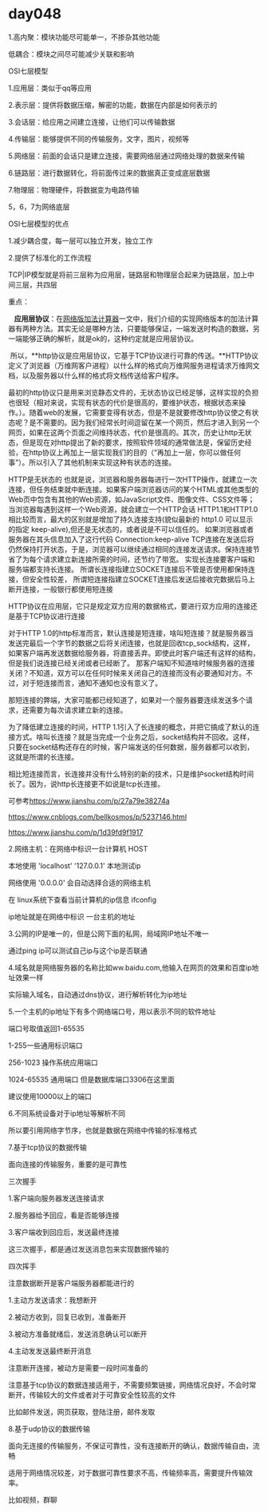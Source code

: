 # day048

1.高内聚：模块功能尽可能单一，不掺杂其他功能

低耦合：模块之间尽可能减少关联和影响

OSI七层模型

1.应用层：类似于qq等应用

2.表示层：提供将数据压缩，解密的功能，数据在内部是如何表示的

3.会话层：给应用之间建立连接，让他们可以传输数据

4.传输层：能够提供不同的传输服务，文字，图片，视频等

5.网络层：前面的会话只是建立连接，需要网络层通过网络处理的数据来传输

6.链路层：进行数据转化，将前面传过来的数据真正变成底层数据

7.物理层：物理硬件，将数据变为电路传输

5，6，7为网络底层

OSI七层模型的优点

1.减少耦合度，每一层可以独立开发，独立工作

2.提供了标准化的工作流程

TCP|IP模型就是将前三层称为应用层，链路层和物理层合起来为链路层，加上中间三层，共四层

重点：

   **应用层协议**：在[网络版加法计算器](https://blog.csdn.net/Lycorisradiata__/article/details/80556519)一文中，我们介绍的实现网络版本的加法计算器有两种方法。其实无论是哪种方法，只要能够保证，一端发送时构造的数据，另一端能够正确的解析，就是ok的，这种约定就是应用层协议。 

 所以，**http协议是应用层协议，它基于TCP协议进行可靠的传送。**HTTP协议定义了浏览器（万维网客户进程）以什么样的格式向万维网服务进程请求万维网文档，以及服务器以什么样的格式将文档传送给客户程序。 

最初的http协议只是用来浏览静态文件的，无状态协议已经足够，这样实现的负担也很轻（相对来说，实现有状态的代价是很高的，要维护状态，根据状态来操作。）。随着web的发展，它需要变得有状态，但是不是就要修改http协议使之有状态呢？是不需要的。因为我们经常长时间逗留在某一个网页，然后才进入到另一个网页，如果在这两个页面之间维持状态，代价是很高的。其次，历史让http无状态，但是现在对http提出了新的要求，按照软件领域的通常做法是，保留历史经验，在http协议上再加上一层实现我们的目的（“再加上一层，你可以做任何事”）。所以引入了其他机制来实现这种有状态的连接。 

HTTP是无状态的 也就是说，浏览器和服务器每进行一次HTTP操作，就建立一次连接，但任务结束就中断连接。如果客户端浏览器访问的某个HTML或其他类型的 Web页中包含有其他的Web资源，如JavaScript文件、图像文件、CSS文件等；当浏览器每遇到这样一个Web资源，就会建立一个HTTP会话 HTTP1.1和HTTP1.0相比较而言，最大的区别就是增加了持久连接支持(貌似最新的 http1.0 可以显示的指定 keep-alive),但还是无状态的，或者说是不可以信任的。 如果浏览器或者服务器在其头信息加入了这行代码 Connection:keep-alive TCP连接在发送后将仍然保持打开状态，于是，浏览器可以继续通过相同的连接发送请求。保持连接节省了为每个请求建立新连接所需的时间，还节约了带宽。 实现长连接要客户端和服务端都支持长连接。 所谓长连接指建立SOCKET连接后不管是否使用都保持连接，但安全性较差， 所谓短连接指建立SOCKET连接后发送后接收完数据后马上断开连接，一般银行都使用短连接 

HTTP协议在应用层，它只是规定双方应用的数据格式，要进行双方应用的连接还是基于TCP协议进行连接

对于HTTP 1.0的http标准而言，默认连接是短连接，啥叫短连接？就是服务器当发送完最后一个字节的数据之后将关闭连接，也就是回收tcp_sock结构，这样，如果客户端再发送数据给服务器，将直接丢弃。即使此时客户端还有这样的结构，但是我们说连接已经关闭或者已经断了。 
那客户端知不知道啥时候服务器的连接关闭？不知道，双方可以在任何时候来关闭自己的连接而没有必要通知对方。不过，对于短连接而言，通知不通知也没有意义了。

那短连接的弊端，大家可能都已经知道了，如果对一个服务器要连续发送多个请求，还需要为每次请求建立新的连接。

为了降低建立连接的时间，HTTP 1.1引入了长连接的概念，并把它搞成了默认的连接方式。啥叫长连接？就是当完成一个业务之后，socket结构并不回收。这样，只要在socket结构还存在的时候，客户端发送的任何数据，服务器都可以收到，这就是所谓的长连接。

相比短连接而言，长连接并没有什么特别的新的技术，只是维护socket结构时间长了。因为，说http长连接更不如说是tcp长连接。

可参考<https://www.jianshu.com/p/27a79e38274a> 

<https://www.cnblogs.com/bellkosmos/p/5237146.html> 

<https://www.jianshu.com/p/1d39fd9f1917> 

2.网络主机：在网络中标识一台计算机 HOST

本地使用 'localhost' '127.0.0.1' 本地测试ip

网络使用 '0.0.0.0' 会自动选择合适的网络主机

在 linux系统下查看当前计算机的ip信息  ifconfig

ip地址就是在网络中标识 一台主机的地址

3.公网的IP是唯一的，但是公网下面的私网，局域网IP地址不唯一

通过ping ip可以测试自己ip与这个ip是否联通

4.域名就是网络服务器的名称比如ww.baidu.com,他输入在网页的效果和百度ip地址效果一样

实际输入域名，自动通过dns协议，进行解析转化为ip地址

5.一个主机的ip地址下有多个网络端口号，用以表示不同的软件地址

端口号取值返回1-65535

1-255一些通用标识端口

256-1023 操作系统应用端口

1024-65535 通用端口   但是数据库端口3306在这里面

建议使用10000以上的端口

6.不同系统设备对于ip地址等解析不同

所以要引用网络字节序，也就是数据在网络中传输的标准格式

7.基于tcp协议的数据传输

面向连接的传输服务，重要的是可靠性

三次握手

1.客户端向服务器发送连接请求

2.服务器给予回应，看是否能够连接

3.客户端收到回应后，发送最终连接

这三次握手，都是通过发送消息包来实现数据传输的

四次挥手

注意数据断开是客户端服务器都能进行的

1.主动方发送请求：我想断开

2.被动方收到，回复已收到，准备断开

3.被动方准备就绪后，发送消息确认可以断开

4.主动发发送最终断开消息

注意断开连接，被动方是需要一段时间准备的

注意基于tcp协议的数据连接适用于，不需要频繁链接，网络情况良好，不会时常断开，传输较大的文件或者对于可靠安全性较高的文件

比如邮件发送，网页获取，登陆注册，邮件发取

8.基于udp协议的数据传输

面向无连接的传输服务，不保证可靠性，没有连接断开的确认，数据传输自由，流畅

适用于网络情况较差，对于数据可靠性要求不高，传输频率高，需要提升传输效率。

比如视频，群聊